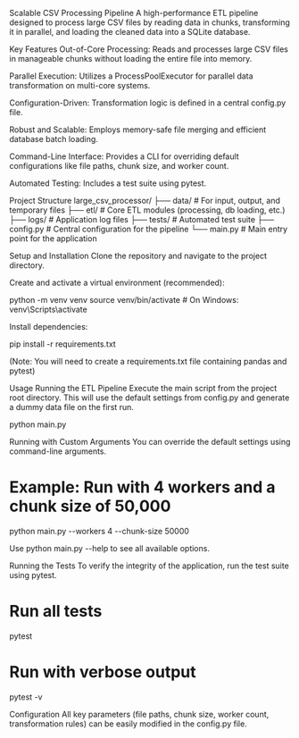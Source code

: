 Scalable CSV Processing Pipeline
A high-performance ETL pipeline designed to process large CSV files by reading data in chunks, transforming it in parallel, and loading the cleaned data into a SQLite database.

Key Features
Out-of-Core Processing: Reads and processes large CSV files in manageable chunks without loading the entire file into memory.

Parallel Execution: Utilizes a ProcessPoolExecutor for parallel data transformation on multi-core systems.

Configuration-Driven: Transformation logic is defined in a central config.py file.

Robust and Scalable: Employs memory-safe file merging and efficient database batch loading.

Command-Line Interface: Provides a CLI for overriding default configurations like file paths, chunk size, and worker count.

Automated Testing: Includes a test suite using pytest.

Project Structure
large_csv_processor/
├── data/ # For input, output, and temporary files
├── etl/ # Core ETL modules (processing, db loading, etc.)
├── logs/ # Application log files
├── tests/ # Automated test suite
├── config.py # Central configuration for the pipeline
└── main.py # Main entry point for the application

Setup and Installation
Clone the repository and navigate to the project directory.

Create and activate a virtual environment (recommended):

python -m venv venv
source venv/bin/activate # On Windows: venv\Scripts\activate

Install dependencies:

pip install -r requirements.txt

(Note: You will need to create a requirements.txt file containing pandas and pytest)

Usage
Running the ETL Pipeline
Execute the main script from the project root directory. This will use the default settings from config.py and generate a dummy data file on the first run.

python main.py

Running with Custom Arguments
You can override the default settings using command-line arguments.

# Example: Run with 4 workers and a chunk size of 50,000

python main.py --workers 4 --chunk-size 50000

Use python main.py --help to see all available options.

Running the Tests
To verify the integrity of the application, run the test suite using pytest.

# Run all tests

pytest

# Run with verbose output

pytest -v

Configuration
All key parameters (file paths, chunk size, worker count, transformation rules) can be easily modified in the config.py file.
